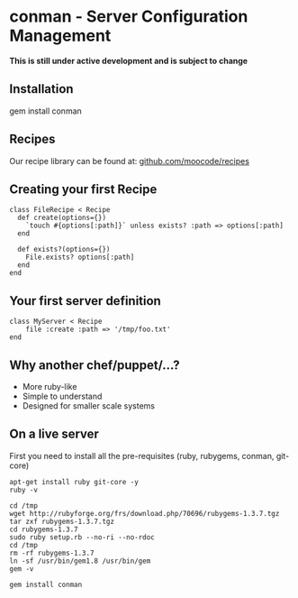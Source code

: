 conman - Server Configuration Management
========================================

__This is still under active development and is subject to change__

Installation
------------

gem install conman

Recipes
-------

Our recipe library can be found at: [github.com/moocode/recipes](http://github.com/moocode/recipes)

Creating your first Recipe
--------------------------

    class FileRecipe < Recipe
      def create(options={})
    	`touch #{options[:path]}` unless exists? :path => options[:path]
      end

	  def exists?(options={})
	    File.exists? options[:path]
	  end
	end

Your first server definition
----------------------------

	class MyServer < Recipe
		file :create :path => '/tmp/foo.txt'
	end

Why another chef/puppet/...?
----------------------------

* More ruby-like
* Simple to understand
* Designed for smaller scale systems

On a live server
----------------

First you need to install all the pre-requisites (ruby, rubygems, conman, git-core)

	apt-get install ruby git-core -y
	ruby -v
	
	cd /tmp
	wget http://rubyforge.org/frs/download.php/70696/rubygems-1.3.7.tgz
	tar zxf rubygems-1.3.7.tgz
	cd rubygems-1.3.7
	sudo ruby setup.rb --no-ri --no-rdoc
	cd /tmp
	rm -rf rubygems-1.3.7
	ln -sf /usr/bin/gem1.8 /usr/bin/gem
	gem -v
	
	gem install conman